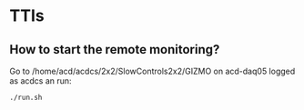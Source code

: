 # TTIs

## How to start the remote monitoring?
Go to /home/acd/acdcs/2x2/SlowControls2x2/GIZMO on acd-daq05 logged as acdcs an run:

```bash
./run.sh
```
